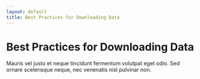 ```yaml
---
layout: default
title: Best Practices for Downloading Data
---
```


# Best Practices for Downloading Data

Mauris vel justo et neque tincidunt fermentum volutpat eget odio. Sed ornare scelerisque neque, nec venenatis nisl pulvinar non.